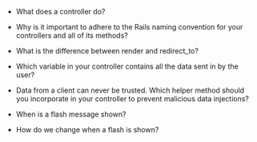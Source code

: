 - What does a controller do?

- Why is it important to adhere to the Rails naming convention for your controllers and all of its methods?

- What is the difference between render and redirect_to?

- Which variable in your controller contains all the data sent in by the user?

- Data from a client can never be trusted. Which helper method should you incorporate in your controller to prevent malicious data injections?

- When is a flash message shown?

- How do we change when a flash is shown?